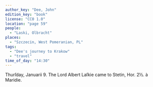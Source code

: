 ```yaml
---
author_key: "Dee, John"
edition_key: "book"
license: "CC0 1.0"
location: "page 59"
people:
  - "Laski, Olbracht"
places:
  - "Szczecin, West Pomeranian, PL"
tags:
  - "Dee's journey to Krakow"
  - "travel"
time_of_day: "14:30"
---
```

  Thurſday, Januarii 9. The Lord Albert Laſkie came to Stetin, Hor. 2½. à Maridie.
